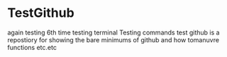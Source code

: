 TestGithub
==========
again testing 6th time
testing terminal
Testing commands
test github is a repostiory for showing the bare minimums of github and how tomanuvre functions etc.etc
